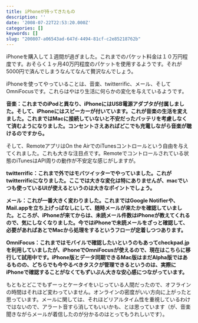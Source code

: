 ```yaml
---
title: iPhoneが持ってきたもの
description: ''
date: '2008-07-22T22:53:20.000Z'
categories: []
keywords: []
slug: "200807-a06543ad-647d-4494-81cf-c2e85218762b"
---
```

iPhoneを購入して１週間が過ぎました。これまでのパケット料金は１０万円程度です。おそらく１ヶ月40万円程度のパケットを使用するようです。それが5000円で済んでしまうなんてなんて贅沢なんでしょう。

iPhoneを使ってやっていることは、音楽、twitterrific、メール、そしてOmniFocusです。これらはやはり生活に何らかの変化を与えているようです。

**音楽：これまでのiPodと異なり、iPhoneにはUSB電源アダプタが付属しました。そして、iPhoneにはスピーカーが付いています。これが音楽の生活を変えました。これまではMacに接続していないと不安だったバッテリを考慮しなくて済むようになりました。コンセントさえあればどこでも充電しながら音楽が聴けるのですから。**

そして、RemoteアプリはOn the AirでのiTunesコントロールという自由を与えてくれました。これも大きな注目点です。Remoteでコントロールされている状態のiTunesはAPI周りの動作が不安定な感じがしますが。

**twitterrific：これまで外ではモバツイッターでやっていました。これがtwitterrificになりました。ここでは大きな変化は特にありませんが、macでいつも使っているUIが使えるというのは大きなポイントでしょう。**

**メール：これが一番大きく変わりました。これまではGoogle Notifierや、Mail.appを立ち上げっぱなしにして、随時メールが来たかを確認していました。ところが、iPhoneが来てからは、未読メール件数はiPhoneが教えてくれるので、気にしなくなりました。今ではiPhoneで未読メールをざっと確認して、必要があればあとでMacから処理をするというフローが定着しつつあります。**

**OmniFocus：これまではモバイルで確認したいというのもあってcheckpad.jpを利用していましたが、iPhoneでOmniFocusが使えるので、現在はこちらに移行して試用中です。iPhone版とデータ同期できるMac版はまだAlpha版ではあるものの、どちらでも今やるべきタスクが管理できるというのは、実際にiPhoneで確認することがなくてもずいぶん大きな安心感につながっています。**

もともとどこでもずーっとケータイをいじっている人間だったので、オフラインの時間はそれほど変わっていません。オンラインの密度がいい方向に上がったと思っています。メールに関しては、それほどリアルタイム性を重視しているわけではないので、アラート音すら消してもいいかも、とは思っています（が、音楽聞きながらメールが着信したのが分かるのはとってもうれしいです）。